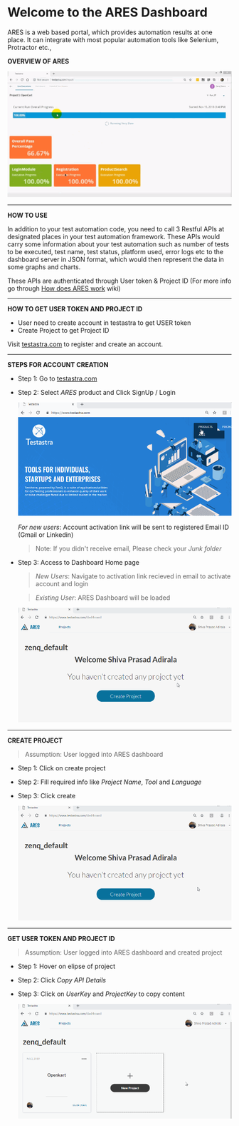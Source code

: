 # Welcome to the ARES Dashboard

ARES is a web based portal, which provides automation results at one place. It can integrate with most popular automation tools like Selenium, Protractor etc.,

__OVERVIEW OF ARES__

 ![ARES DASHBOARD](Assets/ares_overview.gif)

---
__HOW TO USE__

In addition to your test automation code, you need to call 3 Restful APIs at designated places in your test automation framework. These APIs would carry some information about your test automation such as number of tests to be executed, test name, test status, platform used, error logs etc to the dashboard server in JSON format, which would then represent the data in some graphs and charts. 

These APIs are authenticated through User token & Project ID (For more info go through [How does ARES work](https://github.com/testastra/ARES/wiki/2.-How-does-it-work%3F) wiki)

---
__HOW TO GET USER TOKEN AND PROJECT ID__

 - User need to create account in testastra to get USER token
 - Create Project to get Project ID

Visit [testastra.com](http://testastra.com/) to register and create an account.

---
**STEPS FOR ACCOUNT CREATION**

 - Step 1: Go to [testastra.com](http://testastra.com/)
 - Step 2: Select _ARES_ product and Click SignUp / Login
 
   ![SIGNUP OR LOGIN](Assets/choose_product_to_signup.gif)

    *For new users*: Account activation link will be sent to registered Email ID (Gmail or Linkedin)
    > Note: If you didn't receive email, Please check your _Junk folder_

 - Step 3: Access to Dashboard Home page

    > *New Users*: Navigate to activation link recieved in email to activate account and login

    > *Existing User*: ARES Dashboard will be loaded

   ![DASHBOARD](Assets/dashboard.gif)

---
**CREATE PROJECT**
> Assumption: User logged into ARES dashboard

 - Step 1: Click on create project
 - Step 2: Fill required info like _Project Name_, _Tool_ and _Language_
 - Step 3: Click create

   ![CREATE PROJECT](Assets/create_project.gif)

---
**GET USER TOKEN AND PROJECT ID**
> Assumption: User logged into ARES dashboard and created project

 - Step 1: Hover on elipse of project
 - Step 2: Click _Copy API Details_
 - Step 3: Click on _UserKey_ and _ProjectKey_ to copy content

   ![COPY API DETAILS](Assets/get_api_details.gif)